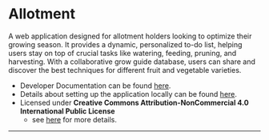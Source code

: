 # Allotment

A web application designed for allotment holders looking to optimize their growing season. It provides a dynamic, personalized to-do list, helping users stay on top of crucial tasks like watering, feeding, pruning, and harvesting. With a collaborative grow guide database, users can share and discover the best techniques for different fruit and vegetable varieties.

- Developer Documentation can be found <a href="https://lewiscm14.github.io/allotment/" target="_blank" rel="noopener noreferrer">here</a>.
- Details about setting up the application locally can be found <a href="https://github.com/LewisCM14/allotment/blob/main/CONTRIBUTING.md" target="_blank" rel="noopener noreferrer">here</a>.
- Licensed under **Creative Commons Attribution-NonCommercial 4.0 International Public License** 
    - see <a href="https://github.com/LewisCM14/allotment?tab=License-1-ov-file" target="_blank" rel="noopener noreferrer">here</a> for more details.

___